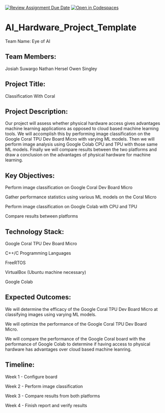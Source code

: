 [![Review Assignment Due Date](https://classroom.github.com/assets/deadline-readme-button-22041afd0340ce965d47ae6ef1cefeee28c7c493a6346c4f15d667ab976d596c.svg)](https://classroom.github.com/a/Buol6fpg)
[![Open in Codespaces](https://classroom.github.com/assets/launch-codespace-2972f46106e565e64193e422d61a12cf1da4916b45550586e14ef0a7c637dd04.svg)](https://classroom.github.com/open-in-codespaces?assignment_repo_id=16837940)

# AI_Hardware_Project_Template
Team Name:
Eye of AI

## Team Members:
Josiah Suwargo
Nathan Hersel
Owen Singley

## Project Title:
Classification With Coral

## Project Description:
Our project will assess whether physical hardware access gives advantages machine learning applications as opposed to cloud based machine learning tools.
We will accomplish this by performing image classification on the Google Coral TPU Dev Board Micro with varying ML models. Then we will perform image analysis using Google Colab CPU and TPU with those same ML models. Finally we will compare results between the two platforms and draw a conclusion on the advantages of physical hardware for machine learning.

## Key Objectives:
Perform image classification on Google Coral Dev Board Micro

Gather performance statistics using various ML models on the Coral Micro

Perform image classification on Google Colab with CPU and TPU

Compare results between platforms


## Technology Stack:
Google Coral TPU Dev Board Micro 

C++/C Programming Languages

FreeRTOS

VirtualBox (Ubuntu machine necessary)

Google Colab

## Expected Outcomes:
We will determine the efficacy of the Google Coral TPU Dev Board Micro at classifying images using varying ML models.

We will optimize the performance of the Google Coral TPU Dev Board Micro.

We will compare the performance of the Google Coral board with the performance of Google Colab to determine if having access to physical hardware has advantages over cloud based machine leanring. 

## Timeline:
Week 1 - Configure board

Week 2 - Perform image classification

Week 3 - Compare results from both platforms

Week 4 - Finish report and verify results

